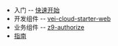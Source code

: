 

- 入门
-- [快速开始](started.md)
- 开发组件
-- [vei-cloud-starter-web](basis/vei-cloud-starter-web.md)
- 业务组件
-- [z9-authorize](business/z9-authorize.md)
- [指南](guide.md "最好的指南")